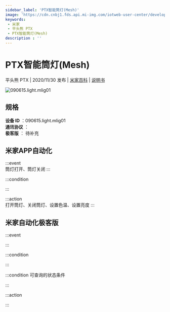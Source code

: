 ```yaml
---
sidebar_label: 'PTX智能筒灯(Mesh)'
image: 'https://cdn.cnbj1.fds.api.mi-img.com/iotweb-user-center/developer_1679047805818pgMdEB9x.png?GalaxyAccessKeyId=AKVGLQWBOVIRQ3XLEW&Expires=9223372036854775807&Signature=VIznJyKjPamNv31E+Oic06HobuE='
keywords: 
 - 米家
 - 平头熊 PTX
 - PTX智能筒灯(Mesh)
description : ''
---
```

# PTX智能筒灯(Mesh)

平头熊 PTX | 2020/11/30 发布 | [米家百科](https://home.mi.com/webapp/content/baike/product/index.html?model=090615.light.mlig01) | [说明书](https://home.mi.com/views/introduction.html?model=090615.light.mlig01&region=cn)

![090615.light.mlig01](https://cdn.cnbj1.fds.api.mi-img.com/iotweb-user-center/developer_1679047805818pgMdEB9x.png?GalaxyAccessKeyId=AKVGLQWBOVIRQ3XLEW&Expires=9223372036854775807&Signature=VIznJyKjPamNv31E+Oic06HobuE=)

## 规格  
> 
**设备 ID** ：090615.light.mlig01  
**通讯协议** ：  
**极客版**  ： 待补充 


## 米家APP自动化  

:::event  
筒灯打开、筒灯关闭
:::

:::condition  

:::

:::action   
打开筒灯、关闭筒灯、设置色温、设置亮度
:::

## 米家自动化极客版  

:::event  

:::

:::condition  

:::

:::condition 可查询的状态条件  

:::

:::action  

:::

        
